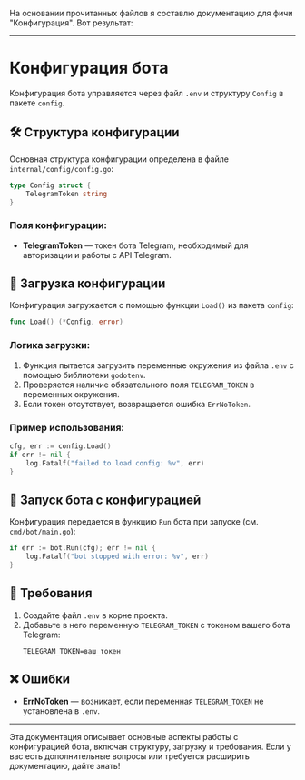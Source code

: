 На основании прочитанных файлов я составлю документацию для фичи "Конфигурация". Вот результат:

---

# Конфигурация бота

Конфигурация бота управляется через файл `.env` и структуру `Config` в пакете `config`.

## 🛠 Структура конфигурации

Основная структура конфигурации определена в файле `internal/config/config.go`:

```go
type Config struct {
    TelegramToken string
}
```

### Поля конфигурации:
- **TelegramToken** — токен бота Telegram, необходимый для авторизации и работы с API Telegram.

## 🔧 Загрузка конфигурации

Конфигурация загружается с помощью функции `Load()` из пакета `config`:

```go
func Load() (*Config, error)
```

### Логика загрузки:
1. Функция пытается загрузить переменные окружения из файла `.env` с помощью библиотеки `godotenv`.
2. Проверяется наличие обязательного поля `TELEGRAM_TOKEN` в переменных окружения.
3. Если токен отсутствует, возвращается ошибка `ErrNoToken`.

### Пример использования:
```go
cfg, err := config.Load()
if err != nil {
    log.Fatalf("failed to load config: %v", err)
}
```

## 🚀 Запуск бота с конфигурацией

Конфигурация передается в функцию `Run` бота при запуске (см. `cmd/bot/main.go`):

```go
if err := bot.Run(cfg); err != nil {
    log.Fatalf("bot stopped with error: %v", err)
}
```

## 📌 Требования
1. Создайте файл `.env` в корне проекта.
2. Добавьте в него переменную `TELEGRAM_TOKEN` с токеном вашего бота Telegram:
   ```env
   TELEGRAM_TOKEN=ваш_токен
   ```

## ❌ Ошибки
- **ErrNoToken** — возникает, если переменная `TELEGRAM_TOKEN` не установлена в `.env`.

---

Эта документация описывает основные аспекты работы с конфигурацией бота, включая структуру, загрузку и требования. Если у вас есть дополнительные вопросы или требуется расширить документацию, дайте знать!